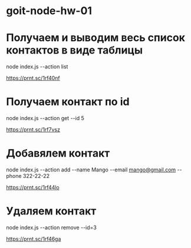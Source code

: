 # goit-node-hw-01

# Получаем и выводим весь список контактов в виде таблицы

node index.js --action list

https://prnt.sc/1rf40nf

# Получаем контакт по id

node index.js --action get --id 5

https://prnt.sc/1rf7vsz

# Добавялем контакт

node index.js --action add --name Mango --email mango@gmail.com --phone 322-22-22

https://prnt.sc/1rf44lo

# Удаляем контакт

node index.js --action remove --id=3

https://prnt.sc/1rf46ga
